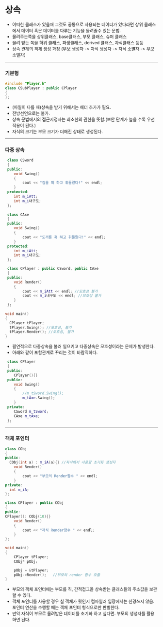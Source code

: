# 상속
- 어떠한 클래스가 있을때 그것도 공통으로 사용되는 데이터가 있다라면 상위 클래스에서 데이터 혹은 데이터를 다루는 기능을 물려줄수 있는 문법. 
- 물려주는쪽을 상위클래스, base클래스, 부모 클래스, 슈퍼 클래스
- 물려 받는 쪽을 하위 클래스, 파생클래스, derived 클래스, 자식클래스 등등
- 상속 관계의 객체 생성 과정 (부보 생성자 -> 자식 생성자 -> 자식 소멸자 -> 부모 소멸자)
***
### 기본형
```c++
#include "Player.h"
class CSubPlayer : public CPlayer
{
};
```
- (파일이 다를 때)상속을 받기 위해서는 헤더 추가가 필요.
- 전방선언으로는 불가.
- 상속 문법에서의 접근지정자는 최소한의 권한을 뜻함.(보안 단계가 높을 수록 우선 적용이 된다.)
- 자식의 크기는 부모 크기가 더해진 상태로 생성된다.
***
### 다중 상속
```c++
 class CSword
 {
 public:
 	void Swing()
 	{
 		cout << "검을 휙 하고 휘둘렀다!" << endl; 
 	}
 protected:
 	int m_iAtt; 
 	int m_i내구도; 
 };
 
 class CAxe
 {
 public:
 	void Swing()
 	{
 		cout << "도끼를 훅 하고 휘둘렀다!" << endl; 
 	}
 protected:
 	int m_iAtt;
 	int m_i내구도;
 };

 class CPlayer : public CSword, public CAxe
 {
 public:
 	void Render()
 	{
 		cout << m_iAtt << endl; //모호성 불가
 		cout << m_i내구도 << endl; //모호성 불가
 	}
 };
 
void main()
{
  CPlayer tPlayer;
  tPlayer.Swing(); //모호성, 불가
  tPlayer.Render(); //모호성, 불가
}
```
- 필연적으로 다중상속을 불러 일으키고 다중상속은 모호성이라는 문제가 발생한다.
- 아래와 같이 포함관계로 꾸리는 것이 바람직하다.
```c++
 class CPlayer
 {
 public:
 	CPlayer(){}
 public:
 	void Swing()
 	{
 		//m_tSword.Swing(); 
 		m_tAxe.Swing(); 
 	}
 private:
 	CSword m_tSword; 
 	CAxe m_tAxe; 
 };
```
***
### 객체 포인터
```c++
class CObj
{
public:
  CObj(int a) : m_iA(a){} //자식에서 사용할 초기화 생성자
	void Render()
	{
		cout << "부모의 Render함수 " << endl; 
	}
private:
  int m_iA;  
};

class CPlayer : public CObj
{
public:
CPlayer(): CObj(10){}
	void Render()
	{
		cout << "자식 Render함수 " << endl;
	}
};

void main()
{
	CPlayer tPlayer; 
	CObj* pObj;

	pObj = &tPlayer;
	pObj->Render();   //부모의 render 함수 호출
}
```
- 부모의 객체 포인터에는 부모를 직, 간적접그올 상속받는 클래스들의 주소값을 보관할 수 있다.
- 객체 포인터를 사용할 경우 실 객체가 뭣인지 컴파일러 입장에서는 신경쓰지 않음. 포인터 연산을 수행할 때는 객체 포인터 형식으로만 판별한다.
- 만약 자식이 부모로 물려받은 데이터를 초기화 하고 싶다면. 부모의 생성자를 활용하면 된다.

